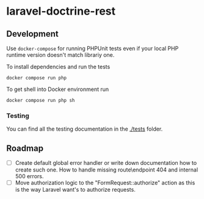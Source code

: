 # laravel-doctrine-rest

## Development
Use `docker-compose` for running PHPUnit tests even if your local PHP runtime version doesn't match librariy one.

To install dependencies and run the tests
```shell
docker compose run php
```

To get shell into Docker environment run
```shell
docker compose run php sh
```

### Testing
You can find all the testing documentation in the [./tests](./tests) folder.

## Roadmap
  - [ ] Create default global error handler or write down documentation how to create such one.
        How to handle missing route\endpoint 404 and internal 500 errors.
  - [ ] Move authorization logic to the "FormRequest::authorize" action as this is the way Laravel want's to authorize requests.
